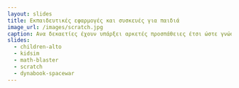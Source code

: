```yaml
---
layout: slides
title: Εκπαιδευτικές εφαρμογές και συσκευές για παιδιά
image_url: /images/scratch.jpg
caption: Ανα δεκαετίες έχουν υπάρξει αρκετές προσπάθειες έτσι ώστε γνώσιες όπως ο πραγραμματισμός ή η ρομποτική να διδάσκονται και σε μαθητές δημοτικού με την βοήθεια εφάρμογων ή συσκευων ειδικά σχεδιασμένα για μαθητές.
slides:
  - children-alto
  - kidsim
  - math-blaster
  - scratch
  - dynabook-spacewar
---
```

